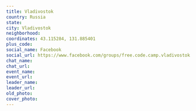 ```yaml
---
title: Vladivostok
country: Russia
state: 
city: Vladivostok
neighborhood: 
coordinates: 43.115284, 131.885401
plus_code:
social_name: Facebook
social_url: https://www.facebook.com/groups/free.code.camp.vladivostok
chat_name:
chat_url:
event_name:
event_url:
leader_name:
leader_url:
old_photo: 
cover_photo:
---
```

